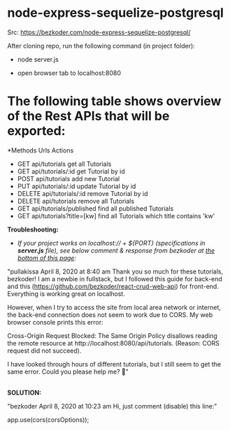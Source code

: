 # node-express-sequelize-postgresql
Src: https://bezkoder.com/node-express-sequelize-postgresql/

After cloning repo, run the following command (in project folder):

* node server.js

* open browser tab to localhost:8080

# The following table shows overview of the Rest APIs that will be exported:
*Methods	Urls	Actions
* GET	api/tutorials	get all Tutorials
* GET	api/tutorials/:id	get Tutorial by id
* POST	api/tutorials	add new Tutorial
* PUT	api/tutorials/:id	update Tutorial by id
* DELETE	api/tutorials/:id	remove Tutorial by id
* DELETE	api/tutorials	remove all Tutorials
* GET	api/tutorials/published	find all published Tutorials
* GET	api/tutorials?title=[kw]	find all Tutorials which title contains 'kw'


<b>Troubleshooting:</b>

* <i>If your project works on localhost:// + ${PORT}  (specifications in <b>server.js</b> file), see below comment & response from bezkoder at <a href="https://bezkoder.com/node-express-sequelize-postgresql/">the bottom of this page</a>:</i>

"pullakissa
April 8, 2020 at 8:40 am
Thank you so much for these tutorials, bezkoder! I am a newbie in fullstack, but I followed this guide for back-end and this (https://github.com/bezkoder/react-crud-web-api) for front-end. Everything is working great on localhost.

However, when I try to access the site from local area network or internet, the back-end connection does not seem to work due to CORS. My web browser console prints this error:

Cross-Origin Request Blocked: The Same Origin Policy disallows reading the remote resource at http://localhost:8080/api/tutorials. (Reason: CORS request did not succeed).

I have looked through hours of different tutorials, but I still seem to get the same error. Could you please help me? 🙂"

<br>
<b>SOLUTION:</b>

"bezkoder
April 8, 2020 at 10:23 am
Hi, just comment (disable) this line:"

app.use(cors(corsOptions));
